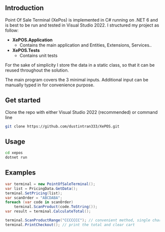 ## Introduction

Point Of Sale Terminal (XePos) is implemented in C# running on .NET 6 and is best to be run and tested in Visual Studio 2022. I structured my project as follow:
- **XePOS.Application**
  - Contains the main application and Entities, Extensions, Services..
- **XePOS.Tests**
  - Contains unit tests

For the sake of simplicity I store the data in a static class, so that it can be reused throughout the solution.

The main program covers the 3 minimal inputs. Additional input can be manually typed in for convenience purpose.
## Get started

Clone the repo with either Visual Studio 2022 (recommended) or command line

```bash
git clone https://github.com/dustintran333/XePOS.git
```

## Usage
```bash
cd xepos
dotnet run
```

## Examples
```csharp
var terminal = new PointOfSaleTerminal();
var list = PricingData.GetData();
terminal.SetPricing(list);
var scanOrder = "ABCDABA";
foreach (var code in scanOrder)
    terminal.ScanProduct(code.ToString());
var result = terminal.CalculateTotal();

terminal.ScanProductRange("CCCCCCC"); // convenient method, single character code only
terminal.PrintCheckout(); // print the total and clear cart
```
